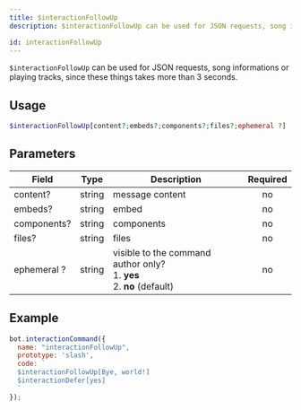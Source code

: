 ```yaml
---
title: $interactionFollowUp 
description: $interactionFollowUp can be used for JSON requests, song informations or playing tracks, since these things takes more than 3 seconds.

id: interactionFollowUp
---
```


`$interactionFollowUp` can be used for JSON requests, song informations or playing tracks, since these things takes more than 3 seconds.

## Usage

```php
$interactionFollowUp[content?;embeds?;components?;files?;ephemeral ?]
```

## Parameters 


| Field     | Type    | Description                                        | Required |
|-----------|---------|----------------------------------------------------| :------: |
| content?    | string  | message content                             | no      |
| embeds?    | string  | embed                             | no      |
| components?    | string  | components                             | no      |
| files?    | string  | files                             | no      |
| ephemeral ?    | string  | visible to the command author only? <br /> 1. **yes** <br /> 2. **no** (default)                             | no      |


## Example

```javascript
bot.interactionCommand({
  name: "interactionFollowUp",
  prototype: 'slash',
  code: `
  $interactionFollowUp[Bye, world!]
  $interactionDefer[yes]
  `
});
```
